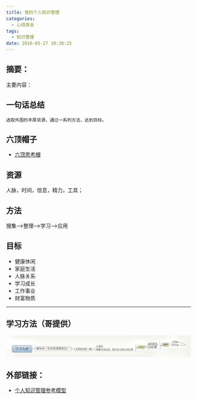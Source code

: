 ```yaml
---
title: 我的个人知识管理
categories:
  - 心得体会
tags:
  - 知识管理
date: 2016-05-27 10:38:25
---
```


## 摘要：
主要内容：


<!--more-->


## 一句话总结
`选取外围的丰厚资源，通过一系列方法，达到目标。`

## 六顶帽子
- [六顶思考帽](http://www.imkevinyang.com/2009/03/%E5%85%AD%E9%A1%B6%E6%80%9D%E8%80%83%E5%B8%BD.html)

## 资源
人脉，时间，信息，精力，工具；

## 方法
搜集——>整理——>学习——>应用

## 目标
- 健康休闲
- 家庭生活
- 人脉关系
- 学习成长
- 工作事业
- 财富物质

---

## 学习方法（哥提供）
![学习方法](https://github.com/lyloou/hexo/blob/master/source/images/20160604/aim.png?raw=true)

## 外部链接：
- [个人知识管理参考模型](http://www.360doc.com/content/09/0620/02/116320_3966096.shtml)


